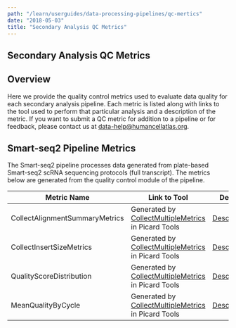 ```yaml
---
path: "/learn/userguides/data-processing-pipelines/qc-mertics"
date: "2018-05-03"
title: "Secondary Analysis QC Metrics"
---
```


## Secondary Analysis QC Metrics

## Overview

Here we provide the quality control metrics used to evaluate data quality for each secondary analysis pipeline. Each metric is listed along with links to the tool used to perform that particular analysis and a description of the metric. If you want to submit a QC metric for addition to a pipeline or for feedback, please contact us at data-help@humancellatlas.org.

## Smart-seq2 Pipeline Metrics

The Smart-seq2 pipeline processes data generated from plate-based Smart-seq2 scRNA sequencing protocols (full transcript). The metrics below are generated from the quality control module of the pipeline.

| Metric Name                   | Link to Tool                        | Details                 |
|-------------------------------|-------------------------------------|-------------------------------------|
| CollectAlignmentSummaryMetrics|Generated by [CollectMultipleMetrics](https://broadinstitute.github.io/picard/command-line-overview.html#CollectMultipleMetrics) in Picard Tools |[Description](https://broadinstitute.github.io/picard/command-line-overview.html#CollectMultipleMetrics) |
|CollectInsertSizeMetrics       |Generated by [CollectMultipleMetrics](https://broadinstitute.github.io/picard/command-line-overview.html#CollectMultipleMetrics) in Picard Tools |[Description](https://broadinstitute.github.io/picard/command-line-overview.html#CollectInsertSizeMetrics)|
|QualityScoreDistribution       |Generated by [CollectMultipleMetrics](https://broadinstitute.github.io/picard/command-line-overview.html#CollectMultipleMetrics) in Picard Tools |[Description](https://broadinstitute.github.io/picard/command-line-overview.html#QualityScoreDistribution) |
|MeanQualityByCycle             |Generated by [CollectMultipleMetrics](https://broadinstitute.github.io/picard/command-line-overview.html#CollectMultipleMetrics) in Picard Tools |[Description](https://broadinstitute.github.io/picard/command-line-overview.html#MeanQualityByCycle)      |
